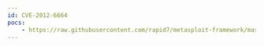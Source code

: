 ```yaml
---
id: CVE-2012-6664
pocs:
    - https://raw.githubusercontent.com/rapid7/metasploit-framework/master/modules/exploits/windows/tftp/distinct_tftp_traversal.rb
---
```

